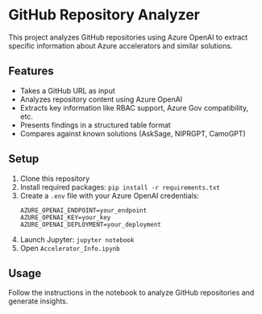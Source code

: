 # GitHub Repository Analyzer

This project analyzes GitHub repositories using Azure OpenAI to extract specific information about Azure accelerators and similar solutions.

## Features

- Takes a GitHub URL as input
- Analyzes repository content using Azure OpenAI
- Extracts key information like RBAC support, Azure Gov compatibility, etc.
- Presents findings in a structured table format
- Compares against known solutions (AskSage, NIPRGPT, CamoGPT)

## Setup

1. Clone this repository
2. Install required packages: `pip install -r requirements.txt`
3. Create a `.env` file with your Azure OpenAI credentials:
   ```
   AZURE_OPENAI_ENDPOINT=your_endpoint
   AZURE_OPENAI_KEY=your_key
   AZURE_OPENAI_DEPLOYMENT=your_deployment
   ```
4. Launch Jupyter: `jupyter notebook`
5. Open `Accelerator_Info.ipynb`

## Usage

Follow the instructions in the notebook to analyze GitHub repositories and generate insights.
